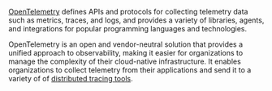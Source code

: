 [OpenTelemetry](https://uptrace.dev/opentelemetry/) defines APIs and protocols for collecting telemetry data such as metrics, traces, and logs, and provides a variety of libraries, agents, and integrations for popular programming languages and technologies.

OpenTelemetry is an open and vendor-neutral solution that provides a unified approach to observability, making it easier for organizations to manage the complexity of their cloud-native infrastructure. It enables organizations to collect telemetry from their applications and send it to a variety of of [distributed tracing tools](https://uptrace.dev/blog/distributed-tracing-tools.html).
